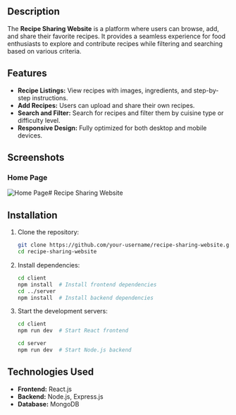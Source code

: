 
## Description
The **Recipe Sharing Website** is a platform where users can browse, add, and share their favorite recipes. It provides a seamless experience for food enthusiasts to explore and contribute recipes while filtering and searching based on various criteria.

## Features
- **Recipe Listings:** View recipes with images, ingredients, and step-by-step instructions.
- **Add Recipes:** Users can upload and share their own recipes.
- **Search and Filter:** Search for recipes and filter them by cuisine type or difficulty level.
- **Responsive Design:** Fully optimized for both desktop and mobile devices.

## Screenshots
### Home Page
![Home Page](https://github.com/user-attachments/assets/5ac6d4ba-c8bf-471c-bc63-9e4a52a40572)# Recipe Sharing Website

## Installation
1. Clone the repository:
   ```bash
   git clone https://github.com/your-username/recipe-sharing-website.git
   cd recipe-sharing-website
   ```
2. Install dependencies:
   ```bash
   cd client
   npm install  # Install frontend dependencies
   cd ../server
   npm install  # Install backend dependencies
   ```
3. Start the development servers:
   ```bash
   cd client
   npm run dev  # Start React frontend
   ```
   ```bash
   cd server
   npm run dev  # Start Node.js backend
   ```

## Technologies Used
- **Frontend:** React.js
- **Backend:** Node.js, Express.js
- **Database:** MongoDB

